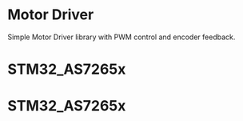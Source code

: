 # Motor Driver
Simple Motor Driver library with PWM control and encoder feedback.
# STM32_AS7265x
# STM32_AS7265x
